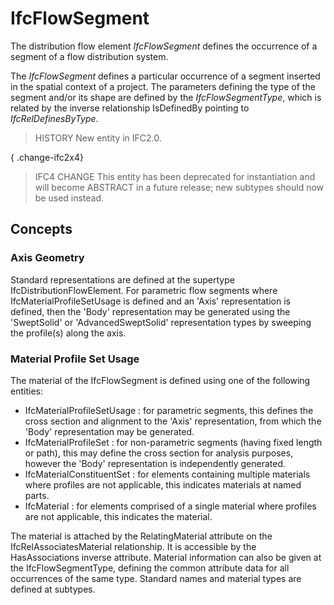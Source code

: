 # IfcFlowSegment

The distribution flow element _IfcFlowSegment_ defines the occurrence of a segment of a flow distribution system.<!-- end of definition -->

The _IfcFlowSegment_ defines a particular occurrence of a segment inserted in the spatial context of a project. The parameters defining the type of the segment and/or its shape are defined by the _IfcFlowSegmentType_, which is related by the inverse relationship IsDefinedBy pointing to _IfcRelDefinesByType_.

> HISTORY  New entity in IFC2.0.

{ .change-ifc2x4}
> IFC4 CHANGE  This entity has been deprecated for instantiation and will become ABSTRACT in a future release; new subtypes should now be used instead.

## Concepts

### Axis Geometry

Standard representations are defined at the supertype IfcDistributionFlowElement. For parametric flow segments where IfcMaterialProfileSetUsage is defined and an 'Axis' representation is defined, then the 'Body' representation may be generated using the 'SweptSolid' or 'AdvancedSweptSolid' representation types by sweeping the profile(s) along the axis.

### Material Profile Set Usage

The material of the IfcFlowSegment is defined using one of the following entities:


* IfcMaterialProfileSetUsage : for parametric segments, this defines the cross section and alignment to the 'Axis' representation, from which the 'Body' representation may be generated.
* IfcMaterialProfileSet : for non-parametric segments (having fixed length or path), this may define the cross section for analysis purposes, however the 'Body' representation is independently generated.
* IfcMaterialConstituentSet : for elements containing multiple materials where profiles are not applicable, this indicates materials at named parts.
* IfcMaterial : for elements comprised of a single material where profiles are not applicable, this indicates the material.


The material is attached by the RelatingMaterial attribute on the IfcRelAssociatesMaterial relationship. It is accessible by the HasAssociations inverse attribute. Material information can also be given at the IfcFlowSegmentType, defining the common attribute data for all occurrences of the same type. Standard names and material types are defined at subtypes.
